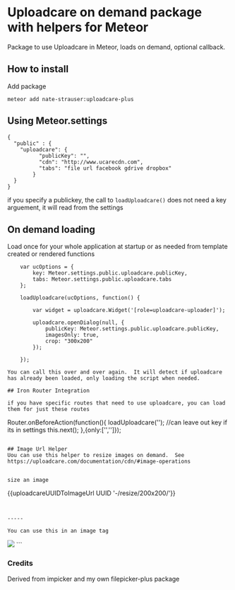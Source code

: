 # Uploadcare on demand package with helpers for Meteor

Package to use Uploadcare in Meteor, loads on demand, optional callback.

## How to install

Add package
```
meteor add nate-strauser:uploadcare-plus
```

## Using Meteor.settings

```
{
  "public" : {
    "uploadcare": {
          "publicKey": "",
          "cdn": "http://www.ucarecdn.com",
          "tabs": "file url facebook gdrive dropbox"
        }
  }
}
```
if you specify a publickey, the call to `loadUploadcare()` does not need a key arguement, it will read from the settings


## On demand loading

Load once for your whole application at startup or as needed from template created or rendered functions
```
    var ucOptions = {
        key: Meteor.settings.public.uploadcare.publicKey,
        tabs: Meteor.settings.public.uploadcare.tabs
    };

    loadUploadcare(ucOptions, function() {

        var widget = uploadcare.Widget('[role=uploadcare-uploader]');

        uploadcare.openDialog(null, {
            publicKey: Meteor.settings.public.uploadcare.publicKey,
            imagesOnly: true,
            crop: "300x200"
        });

    });

You can call this over and over again.  It will detect if uploadcare has already been loaded, only loading the script when needed.

## Iron Router Integration

if you have specific routes that need to use uploadcare, you can load them for just these routes
```
Router.onBeforeAction(function(){
  loadUploadcare('<YOUR KEY>');
  //can leave out key if its in settings
  this.next();
},{only:['<ROUTE NAME>','<ROUTE NAME>']});
```

## Image Url Helper
Uou can use this helper to resize images on demand.  See https://uploadcare.com/documentation/cdn/#image-operations


size an image
```
{{uploadcareUUIDToImageUrl UUID '-/resize/200x200/'}}
```


-----

You can use this in an image tag
```
<img src="{{uploadcareUUIDToImageUrl UUID '-/resize/200x200/'}}">
```


### Credits
Derived from impicker and my own filepicker-plus package
